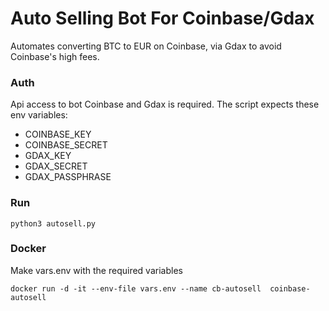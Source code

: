 # Auto Selling Bot For Coinbase/Gdax
Automates converting BTC to EUR on Coinbase, via Gdax to avoid Coinbase's high fees.


### Auth
Api access to bot Coinbase and Gdax is required. The script expects these env variables:

- COINBASE_KEY
- COINBASE_SECRET	
- GDAX_KEY
- GDAX_SECRET
- GDAX_PASSPHRASE


### Run
	python3 autosell.py  
	
### Docker
Make vars.env with the required variables

	docker run -d -it --env-file vars.env --name cb-autosell  coinbase-autosell

